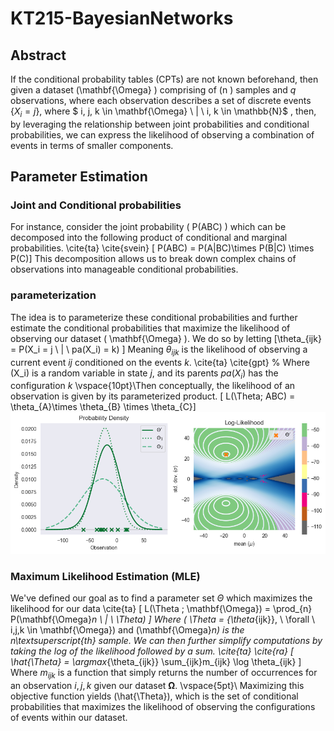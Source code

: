 # KT215-BayesianNetworks

## Abstract
If the conditional probability tables (CPTs) are not known beforehand, then given a dataset \(\mathbf{\Omega} \) comprising of \(n \) samples and $q$ observations, where each observation describes a set of discrete events $\{X_i = j\}$, where $  i, j, k \in \mathbf{\Omega} \ | \  i, k \in \mathbb{N}$ , then, by leveraging the relationship between joint probabilities and conditional probabilities, we can express the likelihood of observing a combination of events in terms of smaller components.

## Parameter Estimation
### Joint and Conditional probabilities
For instance, consider the joint probability \( P(ABC) \) which can be decomposed into the following product of conditional and marginal probabilities. \cite{ta} \cite{svein}
\[ P(ABC) = P(A|BC)\times P(B|C) \times P(C)\]
 This decomposition allows us to break down complex chains of observations into manageable conditional probabilities.
### parameterization
The idea is to parameterize these conditional probabilities and further estimate the conditional probabilities that maximize the likelihood of observing our dataset \( \mathbf{\Omega} \). We do so by letting 
\[\theta_{ijk} =
P(X_i = j \ | \ pa(X_i) = k)
\]
Meaning $\theta_{ijk}$ is the likelihood of observing a current event $ij$ conditioned on the events $k$. \cite{ta} \cite{gpt}
% Where \(X_i\) is a random variable in state $j$, and its parents $pa(X_i)$ has the configuration $k$
\vspace{10pt}\\Then conceptually, the likelihood of an observation is given by its parameterized product.
\[ L(\Theta; ABC) = \theta_{A}\times \theta_{B} \times \theta_{C}\]
![Estimating $\hat{\Theta}$  for a Gaussian PDF using MLE](output.png)
### Maximum Likelihood Estimation (MLE)
We've defined our goal as to find a parameter set $\Theta$ which maximizes the likelihood for our data \cite{ta} 
\[
 L(\Theta ; \mathbf{\Omega}) = \prod_{n} P(\mathbf{\Omega}_n \ | \ \Theta) 
\]
Where \( \Theta = \{\theta_{ijk}\}, \ \forall \  i,j,k \in \mathbf{\Omega}\) and \(\mathbf{\Omega}_n\) is the n\textsuperscript{th} sample.
We can then further simplify computations by taking the log of the likelihood followed by a sum. \cite{ta} \cite{ra}
\[
\hat{\Theta} = \argmax_{\theta_{ijk}} \sum_{ijk}m_{ijk} \log \theta_{ijk}
\]
Where $m_{ijk}$ is a function that simply returns the number of occurrences for an observation $i, j, k$ given our dataset $\mathbf{\Omega}$. \vspace{5pt}\\ Maximizing this objective function yields \(\hat{\Theta}\), which is the set of conditional probabilities that maximizes the likelihood of observing the configurations of events within our dataset. 
